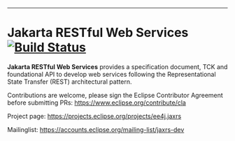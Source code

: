 ﻿[//]: # " Copyright (c) 2017 Oracle and/or its affiliates. All rights reserved. "
[//]: # "  "
[//]: # " This program and the accompanying materials are made available under the "
[//]: # " terms of the Eclipse Public License v. 2.0, which is available at "
[//]: # " http://www.eclipse.org/legal/epl-2.0. "
[//]: # "  "
[//]: # " This Source Code may also be made available under the following Secondary "
[//]: # " Licenses when the conditions for such availability set forth in the "
[//]: # " Eclipse Public License v. 2.0 are satisfied: GNU General Public License, "
[//]: # " version 2 with the GNU Classpath Exception, which is available at "
[//]: # " https://www.gnu.org/software/classpath/license.html. "
[//]: # "  "
[//]: # " SPDX-License-Identifier: EPL-2.0 OR GPL-2.0 WITH Classpath-exception-2.0 "

---

# Jakarta RESTful Web Services [![Build Status](https://travis-ci.org/eclipse-ee4j/jaxrs-api.svg?branch=master)](https://travis-ci.org/eclipse-ee4j/jaxrs-api)

**Jakarta RESTful Web Services** provides a specification document, TCK and foundational API to develop web services following the Representational State Transfer (REST) architectural pattern.

Contributions are welcome, please sign the Eclipse Contributor Agreement before submitting PRs: https://www.eclipse.org/contribute/cla

Project page: https://projects.eclipse.org/projects/ee4j.jaxrs

Mailinglist: https://accounts.eclipse.org/mailing-list/jaxrs-dev

